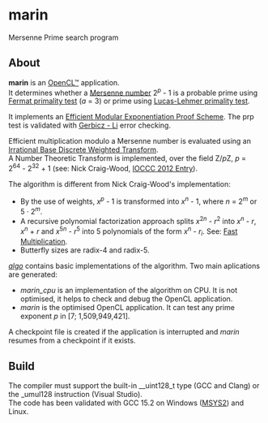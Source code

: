 # marin
Mersenne Prime search program

## About

**marin** is an [OpenCL™](https://www.khronos.org/opencl/) application.  
It determines whether a [Mersenne number](https://en.wikipedia.org/wiki/Mersenne_prime) 2<sup>*p*</sup> - 1 is a probable prime using [Fermat primality test](https://en.wikipedia.org/wiki/Fermat_primality_test) (*a* = 3) or prime using [Lucas-Lehmer primality test](https://en.wikipedia.org/wiki/Lucas%E2%80%93Lehmer_primality_test).  

It implements an [Efficient Modular Exponentiation Proof Scheme](https://arxiv.org/abs/2209.15623). The prp test is validated with [Gerbicz - Li](https://www.mersenneforum.org/showthread.php?t=22510) error checking.  

Efficient multiplication modulo a Mersenne number is evaluated using an [Irrational Base Discrete Weighted Transform](https://www.ams.org/journals/mcom/1994-62-205/S0025-5718-1994-1185244-1/).  
A Number Theoretic Transform is implemented, over the field Z/*p*Z, *p* = 2<sup>64</sup>&nbsp;-&nbsp;2<sup>32</sup>&nbsp;+&nbsp;1 (see: Nick Craig-Wood, [IOCCC 2012 Entry](https://github.com/ncw/ioccc2012/)).  

The algorithm is different from Nick Craig-Wood's implementation:
 - By the use of weights, *x*<sup>*p*</sup> - 1 is transformed into *x*<sup>*n*</sup> - 1, where *n* = 2<sup>*m*</sup> or 5&nbsp;&middot;&nbsp;2<sup>*m*</sup>.
 - A recursive polynomial factorization approach splits *x*<sup>2*n*</sup> - *r*<sup>2</sup> into *x*<sup>*n*</sup> - *r*, *x*<sup>*n*</sup> + *r* and *x*<sup>5*n*</sup> - *r*<sup>5</sup> into 5 polynomials of the form *x*<sup>*n*</sup> - *r*<sub>*i*</sub>. See: [Fast Multiplication](https://github.com/galloty/FastMultiplication).
 - Butterfly sizes are radix-4 and radix-5.  

[*algo*](algo/) contains basic implementations of the algorithm. Two main aplications are generated:
- *marin_cpu* is an implementation of the algorithm on CPU. It is not optimised, it helps to check and debug the OpenCL application.
- *marin* is the optimised OpenCL application. It can test any prime exponent *p* in [7; 1,509,949,421].  

A checkpoint file is created if the application is interrupted and *marin* resumes from a checkpoint if it exists.

## Build

The compiler must support the built-in __uint128_t type (GCC and Clang) or the _umul128 instruction (Visual Studio).  
The code has been validated with GCC 15.2 on Windows ([MSYS2](https://www.msys2.org/)) and Linux.  
